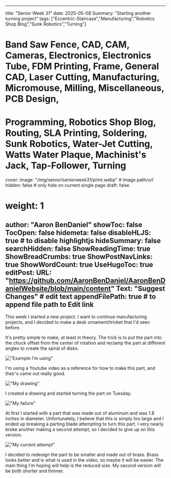 
---
title: "Senior Week 31"
date: 2025-05-08
Summary: "Starting another turning project"
tags: ["Eccentric-Staircase","Manufacturing","Robotics Shop Blog","Sunk Robotics","Turning"]
# Band Saw Fence, CAD, CAM, Cameras, Electronics, Electronics Tube, FDM Printing, Frame, General CAD, Laser Cutting, Manufacturing, Micromouse, Milling, Miscellaneous, PCB Design,
# Programming, Robotics Shop Blog, Routing, SLA Printing, Soldering, Sunk Robotics, Water-Jet Cutting, Watts Water Plaque, Machinist's Jack, Tap-Follower, Turning
cover:
    image: "/img/senior/seniorweek31/print.webp" # image path/url
    hidden: false # only hide on current single page
draft: false

# weight: 1
author: "Aaron BenDaniel"
showToc: false
TocOpen: false
hidemeta: false
disableHLJS: true # to disable highlightjs
hideSummary: false
searchHidden: false
ShowReadingTime: true
ShowBreadCrumbs: true
ShowPostNavLinks: true
ShowWordCount: true
UseHugoToc: true
editPost:
    URL: "https://github.com/AaronBenDaniel/AaronBenDanielWebsite/blob/main/content"
    Text: "Suggest Changes" # edit text
    appendFilePath: true # to append file path to Edit link
---

This week I started a new project. I want to continue manufacturing projects, and I decided to make a desk ornament/trinket that I'd seen before.

It's pretty simple to make, at least in theory. The trick is to put the part into the chuck offset from the center of rotation and reclamp the part at different angles to create the spiral of disks.

!["Example I'm using"](/img/senior/seniorweek31/goal.webp)

I'm using a Youtube video as a reference for how to make this part, and their's came out really good.

!["My drawing"](/img/senior/seniorweek31/drawing.webp)

I created a drawing and started turning the part on Tuesday. 

!["My failure"](/img/senior/seniorweek31/failure.webp)

At first I started with a part that was made out of aluminum and was 1.8 inches in diameter. Unfortunately, I believe that this is simply too large and I ended up breaking a parting blade attempting to turn this part. I very nearly broke another making a second attempt, so I decided to give up on this version.

!["My current attempt"](/img/senior/seniorweek31/brass.webp)

I decided to redesign the part to be smaller and made out of brass. Brass looks better and is what is used in the video, so maybe it will be easier. The main thing I'm hoping will help is the reduced size. My second version will be both shorter and thinner.